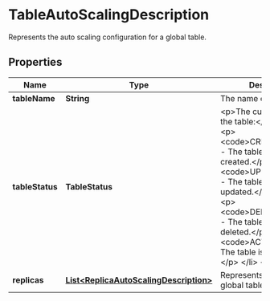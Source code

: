 

# TableAutoScalingDescription

Represents the auto scaling configuration for a global table.

## Properties

| Name | Type | Description | Notes |
|------------ | ------------- | ------------- | -------------|
|**tableName** | **String** | The name of the table. |  [optional] |
|**tableStatus** | **TableStatus** | &lt;p&gt;The current state of the table:&lt;/p&gt; &lt;ul&gt; &lt;li&gt; &lt;p&gt; &lt;code&gt;CREATING&lt;/code&gt; - The table is being created.&lt;/p&gt; &lt;/li&gt; &lt;li&gt; &lt;p&gt; &lt;code&gt;UPDATING&lt;/code&gt; - The table is being updated.&lt;/p&gt; &lt;/li&gt; &lt;li&gt; &lt;p&gt; &lt;code&gt;DELETING&lt;/code&gt; - The table is being deleted.&lt;/p&gt; &lt;/li&gt; &lt;li&gt; &lt;p&gt; &lt;code&gt;ACTIVE&lt;/code&gt; - The table is ready for use.&lt;/p&gt; &lt;/li&gt; &lt;/ul&gt; |  [optional] |
|**replicas** | [**List&lt;ReplicaAutoScalingDescription&gt;**](ReplicaAutoScalingDescription.md) | Represents replicas of the global table. |  [optional] |




